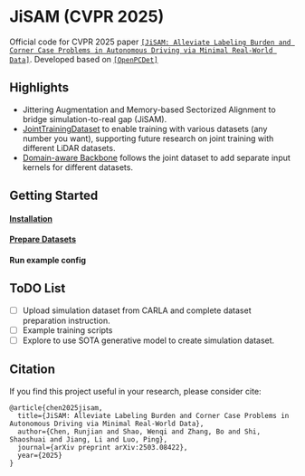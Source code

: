 # JiSAM (CVPR 2025)

Official code for CVPR 2025 paper [`[JiSAM: Alleviate Labeling Burden and Corner Case Problems in Autonomous Driving via Minimal Real-World Data]`](https://arxiv.org/abs/2503.08422). Developed based on [`[OpenPCDet]`](https://github.com/open-mmlab/OpenPCDet)

## Highlights

* Jittering Augmentation and Memory-based Sectorized Alignment to bridge simulation-to-real gap (JiSAM).
* [JointTrainingDataset](./pcdet/datasets/joint_training_dataset/joint_training_dataset.py) to enable training with various datasets (any number you want), supporting future research on joint training with different LiDAR datasets.
* [Domain-aware Backbone](./pcdet/models/backbones_3d/spconv_backbone_joint_training.py) follows the joint dataset to add separate input kernels for different datasets.

## Getting Started

#### [Installation](./docs/INSTALL.md)

#### [Prepare Datasets](./docs/PREPARE_DATASETS.md)

#### Run example config

## ToDO List

- [ ] Upload simulation dataset from CARLA and complete dataset preparation instruction.
- [ ] Example training scripts
- [ ] Explore to use SOTA generative model to create simulation dataset.

## Citation 
If you find this project useful in your research, please consider cite:

```
@article{chen2025jisam,
  title={JiSAM: Alleviate Labeling Burden and Corner Case Problems in Autonomous Driving via Minimal Real-World Data},
  author={Chen, Runjian and Shao, Wenqi and Zhang, Bo and Shi, Shaoshuai and Jiang, Li and Luo, Ping},
  journal={arXiv preprint arXiv:2503.08422},
  year={2025}
}
```

